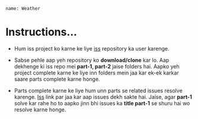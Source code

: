 ```ngMeta
name: Weather
```

# Instructions...

- Hum iss project ko karne ke liye [iss](https://github.com/vidur149/angular-weather) repository ka user karenge.

- Sabse pehle aap yeh repository ko **download/clone** kar lo. Aap dekhenge ki iss repo mei **part-1, part-2** jaise folders hai. Aapko yeh project complete karne ke liye inn folders mein jaa kar ek-ek karkar saare parts complete karne honge.

- Parts complete karne ke liye hum unn parts se related issues resolve karenge. [Iss](https://github.com/vidur149/angular-weather/issues) link par jaa kar aap issues dekh sakte hai. Jaise, agar **part-1** solve kar rahe ho to aapko jinn bhi issues ka **title part-1** se shuru hai wo resolve karne honge.